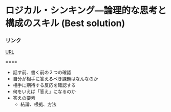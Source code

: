 ロジカル・シンキング―論理的な思考と構成のスキル (Best solution) 
======

### リンク
[URL](https://www.amazon.co.jp/%E3%83%AD%E3%82%B8%E3%82%AB%E3%83%AB%E3%83%BB%E3%82%B7%E3%83%B3%E3%82%AD%E3%83%B3%E3%82%B0%E2%80%95%E8%AB%96%E7%90%86%E7%9A%84%E3%81%AA%E6%80%9D%E8%80%83%E3%81%A8%E6%A7%8B%E6%88%90%E3%81%AE%E3%82%B9%E3%82%AD%E3%83%AB-Best-solution-%E7%85%A7%E5%B1%8B-%E8%8F%AF%E5%AD%90/dp/4492531122)

====
* 話す前、書く前の２つの確認
 * 自分が相手に答えるべき課題はなんなのか
 * 相手に期待する反応を確認する
* 何をいえば「答え」になるのか
 * 答えの要素
   * 結論、根拠、方法
